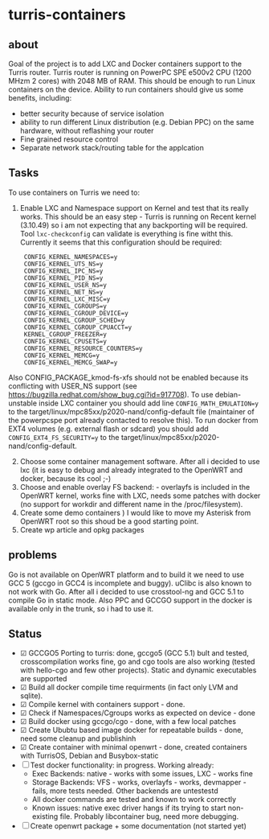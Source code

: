 # turris-containers
## about
Goal of the project is to add LXC and Docker containers support to the Turris router. Turris router is running on PowerPC SPE e500v2 CPU (1200 MHzm 2 cores) with 2048 MB of RAM. This should be enough to run Linux containers on the device. Ability to run containers should give us some benefits, including:

- better security because of service isolation
- ability to run different Linux distribution (e.g. Debian PPC) on the same hardware, without reflashing your router
- Fine grained resource control 
- Separate network stack/routing table for the applcation

## Tasks
To use containers on Turris we need to:

1. Enable LXC and Namespace support on Kernel and test that its really works. This should be an easy step - Turris is running on Recent kernel (3.10.49) so i am not expecting that any backporting will be required. Tool `lxc-checkconfig` can validate is everything is fine witht this. Currently it seems that this configuration should be required:

        CONFIG_KERNEL_NAMESPACES=y
        CONFIG_KERNEL_UTS_NS=y
        CONFIG_KERNEL_IPC_NS=y
        CONFIG_KERNEL_PID_NS=y
        CONFIG_KERNEL_USER_NS=y
        CONFIG_KERNEL_NET_NS=y
        CONFIG_KERNEL_LXC_MISC=y
        CONFIG_KERNEL_CGROUPS=y
        CONFIG_KERNEL_CGROUP_DEVICE=y
        CONFIG_KERNEL_CGROUP_SCHED=y
        CONFIG_KERNEL_CGROUP_CPUACCT=y
        KERNEL_CGROUP_FREEZER=y
        CONFIG_KERNEL_CPUSETS=y
        CONFIG_KERNEL_RESOURCE_COUNTERS=y
        CONFIG_KERNEL_MEMCG=y
        CONFIG_KERNEL_MEMCG_SWAP=y
        
 Also CONFIG_PACKAGE_kmod-fs-xfs should not be enabled because its conflicting with USER_NS support (see  https://bugzilla.redhat.com/show_bug.cgi?id=917708). To use debian-unstable inside LXC container you should add line `CONFIG_MATH_EMULATION=y` to the target/linux/mpc85xx/p2020-nand/config-default file (maintainer of the powerpcspe port already contacted to resolve this). To run docker from EXT4 volumes (e.g. external flash or sdcard) you should add `CONFIG_EXT4_FS_SECURITY=y` to the target/linux/mpc85xx/p2020-nand/config-default.

2. Choose some container management software. After all i decided to use lxc (it is easy to debug and already integrated to the OpenWRT and docker, because its cool ;-)
3. Choose and enable overlay FS backend: - overlayfs is included in the OpenWRT kernel, works fine with LXC, needs some patches with docker (no support for workdir and different name in the /proc/filesystem). 
4. Create some demo containers ) I would like to move my Asterisk from OpenWRT root so this shoud be a good starting point. 
5. Create wp article and opkg packages

## problems
Go is not available on OpenWRT platform and to build it we need to use GCC 5 (gccgo in GCC4 is incomplete and buggy). uClibc is also known to not work with Go. After all i decided to use crosstool-ng and GCC 5.1 to compile Go in static mode. Also PPC and GCCGO support in the docker is available only in the trunk, so i had to use it. 

## Status
- ☑ GCCGO5 Porting to turris: done, gccgo5 (GCC 5.1) bult and tested, crosscompilation works fine, go and cgo tools are also working (tested with hello-cgo and few other projects). Static and dynamic executables are supported
- ☑ Build all docker compile time requirments (in fact only LVM and sqlite).
- ☑ Compile kernel with containers support - done. 
- ☑ Check if Namespaces/Cgroups works as expected on device - done
- ☑ Build docker using gccgo/cgo - done, with a few local patches
- ☑ Create Ububtu based image docker for repeatable builds - done, need some cleanup and publishinh
- ☑ Create container with minimal openwrt - done, created containers with TurrisOS, Debian and Busybox-static
- ☐ Test docker functionality: in progress. Working already:
    - Exec Backends: native - works with some issues, LXC - works fine
    - Storage Backends: VFS - works, overlayfs - works, devmapper - fails, more tests needed. Other backends are untestestd
    - All docker commands are tested and known to work correctly
    - Known issues: native exec driver hangs if its trying to start non-existing file. Probably libcontainer bug, need more debugging. 
- ☐ Create openwrt package + some documentation (not started yet)


